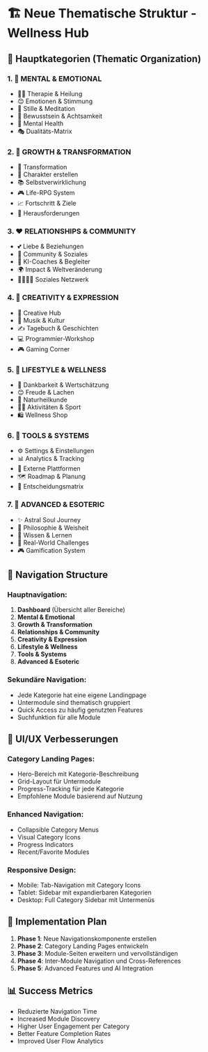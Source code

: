 # 🏗️ Neue Thematische Struktur - Wellness Hub

## 🎯 Hauptkategorien (Thematic Organization)

### 1. 🧠 **MENTAL & EMOTIONAL**
- 🧘‍♀️ Therapie & Heilung
- 😊 Emotionen & Stimmung
- 🧘 Stille & Meditation
- 💭 Bewusstsein & Achtsamkeit
- 🧠 Mental Health
- 🎭 Dualitäts-Matrix

### 2. 🌱 **GROWTH & TRANSFORMATION** 
- 🦋 Transformation
- 🎯 Charakter erstellen
- 📚 Selbstverwirklichung
- 🎮 Life-RPG System
- 📈 Fortschritt & Ziele
- 💪 Herausforderungen

### 3. ❤️ **RELATIONSHIPS & COMMUNITY**
- 💕 Liebe & Beziehungen
- 👥 Community & Soziales
- 🤖 KI-Coaches & Begleiter
- 🌍 Impact & Weltveränderung
- 👨‍👩‍👧‍👦 Soziales Netzwerk

### 4. 🎨 **CREATIVITY & EXPRESSION**
- 🎨 Creative Hub
- 🎵 Musik & Kultur
- ✍️ Tagebuch & Geschichten
- 💻 Programmier-Workshop
- 🎮 Gaming Corner

### 5. 🌿 **LIFESTYLE & WELLNESS**
- 🙏 Dankbarkeit & Wertschätzung
- 😊 Freude & Lachen
- 🌱 Naturheilkunde
- 🏃‍♀️ Aktivitäten & Sport
- 🛍️ Wellness Shop

### 6. 🔧 **TOOLS & SYSTEMS**
- ⚙️ Settings & Einstellungen
- 📊 Analytics & Tracking
- 🔗 Externe Plattformen
- 🗺️ Roadmap & Planung
- 📐 Entscheidungsmatrix

### 7. 🌟 **ADVANCED & ESOTERIC**
- ✨ Astral Soul Journey
- 🔮 Philosophie & Weisheit
- 📖 Wissen & Lernen
- 🎯 Real-World Challenges
- 🎮 Gamification System

## 📱 Navigation Structure

### Hauptnavigation:
1. **Dashboard** (Übersicht aller Bereiche)
2. **Mental & Emotional** 
3. **Growth & Transformation**
4. **Relationships & Community** 
5. **Creativity & Expression**
6. **Lifestyle & Wellness**
7. **Tools & Systems**
8. **Advanced & Esoteric**

### Sekundäre Navigation:
- Jede Kategorie hat eine eigene Landingpage
- Untermodule sind thematisch gruppiert
- Quick Access zu häufig genutzten Features
- Suchfunktion für alle Module

## 🎨 UI/UX Verbesserungen

### Category Landing Pages:
- Hero-Bereich mit Kategorie-Beschreibung
- Grid-Layout für Untermodule
- Progress-Tracking für jede Kategorie
- Empfohlene Module basierend auf Nutzung

### Enhanced Navigation:
- Collapsible Category Menus
- Visual Category Icons
- Progress Indicators
- Recent/Favorite Modules

### Responsive Design:
- Mobile: Tab-Navigation mit Category Icons
- Tablet: Sidebar mit expandierbaren Kategorien  
- Desktop: Full Category Sidebar mit Untermenüs

## 🚀 Implementation Plan

1. **Phase 1**: Neue Navigationskomponente erstellen
2. **Phase 2**: Category Landing Pages entwickeln  
3. **Phase 3**: Module-Seiten erweitern und vervollständigen
4. **Phase 4**: Inter-Module Navigation und Cross-References
5. **Phase 5**: Advanced Features und AI Integration

## 📊 Success Metrics

- Reduzierte Navigation Time
- Increased Module Discovery
- Higher User Engagement per Category
- Better Feature Completion Rates
- Improved User Flow Analytics
